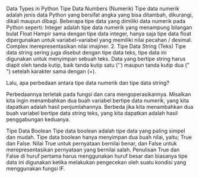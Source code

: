 Data Types in Python
Tipe Data Numbers (Numerik) Tipe data numerik adalah jenis data Python yang bersifat angka yang bisa ditambah, dikurangi, dikali maupun dibagi. Beberapa tipe data yang dimiliki data numerik pada Python seperti:
Integer adalah tipe data numerik yang menampung bilangan bulat Float Hampir sama dengan tipe data integer, hanya saja tipe data float dipergunakan untuk variabel-variabel yang memiliki nilai pecahan / desimal. Complex merepresentasikan nilai imajiner. 2. Tipe Data String (Teks) Tipe data string sering juga disebut dengan tipe data teks, tipe data ini digunakan untuk menyimpan sebuah teks. Data yang bertipe string harus diapit oleh tanda kutip, baik tanda kutip satu ('') maupun tanda kutip dua (" ") setelah karakter sama dengan (=).

Lalu, apa perbedaan antara tipe data numerik dan tipe data string?

Perbedaannya terletak pada fungsi dan cara mengoperasikannya. Misalkan kita ingin menambahkan dua buah variabel bertipe data numerik, yang kita dapatkan adalah hasil penjumlahannya. Berbeda jika kita menambahkan dua buah variabel bertipe data string teks, yang kita dapatkan adalah hasil penggabungan keduanya.

Tipe Data Boolean Tipe data boolean adalah tipe data yang paling simpel dan mudah. Tipe data boolean hanya menyimpan dua buah nilai, yaitu; True dan False. Nilai True untuk pernyataan bernilai benar, dan False untuk merepresentasikan pernyataan yang bernilai salah. Penulisan True dan False di huruf pertama harus menggunakan huruf besar dan biasanya tipe data ini digunakan ketika melakukan pengecekan oleh suatu kondisi yang menggunakan fungsi IF.